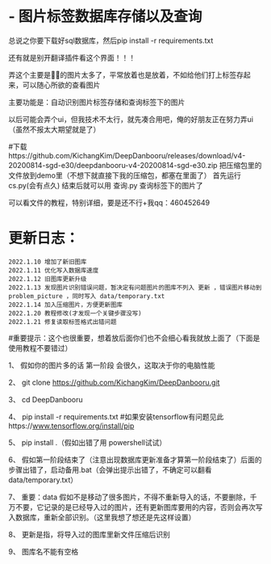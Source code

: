 # - 图片标签数据库存储以及查询
总说之你要下载好sql数据库，然后pip install -r requirements.txt

还有就是别开翻译插件看这个界面！！！

弄这个主要是🐍🐍的图片太多了，平常放着也是放着，不如给他们打上标签存起来，可以随心所欲的查看图片

主要功能是：自动识别图片标签存储和查询标签下的图片

以后可能会弄个ui，但我技术不太行，就先凑合用吧，俺的好朋友正在努力弄ui（虽然不报太大期望就是了）

#下载https://github.com/KichangKim/DeepDanbooru/releases/download/v4-20200814-sgd-e30/deepdanbooru-v4-20200814-sgd-e30.zip
把压缩包里的文件放到demo里（不想下就直接下我的压缩包，都塞在里面了）
首先运行cs.py(会有点久)
结束后就可以用 查询.py 查询标签下的图片了

可以看文件的教程，特别详细，要是还不行+我qq：460452649

# 更新日志：
    2022.1.10 增加了新旧图库
    2022.1.11 优化写入数据库速度
    2022.1.12 旧图库更新升级
    2022.1.13 发现图片识别错误问题，暂决定有问题图片的图库不列入 更新 ，错误图片移动到 problem_picture ，同时写入 data/temporary.txt
    2022.1.14 加入压缩图片，方便更新图库
    2022.1.20 教程修改(才发现一个关键步骤没写)
    2022.1.21 修复读取标签格式出错问题

#重要提示：这个也很重要，想着放后面你们也不会细心看我就放上面了（下面是使用教程不要错过）

1、	假如你的图片多的话 第一阶段 会很久，这取决于你的电脑性能

2、	git clone https://github.com/KichangKim/DeepDanbooru.git

3、	cd DeepDanbooru

4、	pip install -r requirements.txt #如果安装tensorflow有问题见此https://www.tensorflow.org/install/pip

5、	pip install .（假如出错了用 powershell试试）

6、	假如第一阶段结束了（注意出现数据库更新准备才算第一阶段结束了）后面的步骤出错了，启动备用.bat（会弹出提示出错了，不确定可以翻看data/temporary.txt）

7、	重要：data 假如不是移动了很多图片，不得不重新导入的话，不要删除，千万不要，它记录的是已经导入过的图片，还有更新图库要用的内容，否则会再次写入数据库，重新全部识别。（这里我想了想还是先这样设置）

8、	更新是指，将导入过的图库里新文件压缩后识别

9、	图库名不能有空格


